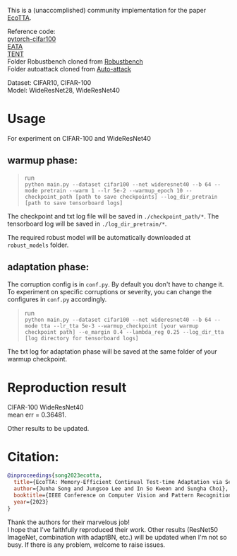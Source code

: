 This is a (unaccomplished) community implementation for the paper [EcoTTA](https://arxiv.org/abs/2303.01904).  

Reference code:  
[pytorch-cifar100](https://github.com/weiaicunzai/pytorch-cifar100)   
[EATA](https://github.com/mr-eggplant/EATA/blob/main)  
[TENT](https://github.com/DequanWang/tent)  
 Folder Robustbench cloned from [Robustbench](https://github.com/RobustBench/robustbench)  
 Folder autoattack cloned from [Auto-attack](https://github.com/fra31/auto-attack)  

Dataset: CIFAR10, CIFAR-100  
Model: WideResNet28, WideResNet40

# Usage
For experiment on CIFAR-100 and WideResNet40 
## warmup phase:  
>run   
`python main.py --dataset cifar100 --net wideresnet40 --b 64 --mode pretrain --warm 1 --lr 5e-2 --warmup_epoch 10 --checkpoint_path [path to save checkpoints] --log_dir_pretrain [path to save tensorboard logs]` 


The checkpoint and txt log file will be saved in `./checkpoint_path/*`. The tensorboard log will be saved in `./log_dir_pretrain/*`. 

The required robust model will be automatically downloaded at `robust_models` folder.

## adaptation phase:  
The corruption config is in `conf.py`. By default you don't have to change it.  
To experiment on specific corruptions or severity, you can change the configures in `conf.py` accordingly.  
>run  
`python main.py --dataset cifar100 --net wideresnet40 --b 64 --mode tta --lr_tta 5e-3 --warmup_checkpoint [your warmup checkpoint path] --e_margin 0.4 --lambda_reg 0.25 --log_dir_tta [log directory for tensorboard logs]`  

The txt log for adaptation phase will be saved at the same folder of your warmup checkpoint.

# Reproduction result
CIFAR-100 WideResNet40  
mean err = 0.36481.

Other results to be updated.
# Citation:
```bibtex
@inproceedings{song2023ecotta,
  title={EcoTTA: Memory-Efficient Continual Test-time Adaptation via Self-distilled Regularization},
  author={Junha Song and Jungsoo Lee and In So Kweon and Sungha Choi},
  booktitle={IEEE Conference on Computer Vision and Pattern Recognition (CVPR)},
  year={2023}
}
```

Thank the authors for their marvelous job!   
I hope that I've faithfully reproduced their work. Other results (ResNet50 ImageNet, combination with adaptBN, etc.) will be updated when I'm not so busy. If there is any problem, welcome to raise issues.